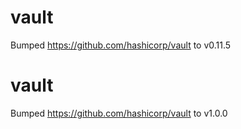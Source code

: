 
# vault
Bumped https://github.com/hashicorp/vault to v0.11.5

# vault
Bumped https://github.com/hashicorp/vault to v1.0.0
